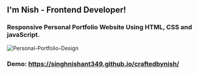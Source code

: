 
## I'm Nish - Frontend Developer!
### Responsive Personal Portfolio Website Using HTML, CSS and javaScript. 

![Personal-Portfolio-Design](https://user-images.githubusercontent.com/77248699/129453484-cf479497-2ad0-4b06-88e6-5a298c0a1bd5.jpg)

### Demo: https://singhnishant349.github.io/craftedbynish/ 
